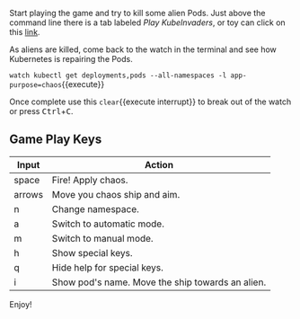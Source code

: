 Start playing the game and try to kill some alien Pods. Just above the command line there is a tab labeled _Play KubeInvaders_, or toy can click on this [link](https://[[HOST_SUBDOMAIN]]-30016-[[KATACODA_HOST]].environments.katacoda.com).

As aliens are killed, come back to the watch in the terminal and see how Kubernetes is repairing the Pods.

`watch kubectl get deployments,pods --all-namespaces -l app-purpose=chaos`{{execute}}

Once complete use this ```clear```{{execute interrupt}} to break out of the watch or press <kbd>Ctrl</kbd>+<kbd>C</kbd>.

## Game Play Keys

| Input       | Action                                           |
|-------------|--------------------------------------------------|
|     space   | Fire! Apply chaos.                               |
|     arrows  | Move you chaos ship and aim.                     |
|     n       | Change namespace.                                |
|     a       | Switch to automatic mode.                        |
|     m       | Switch to manual mode.                           |
|     h       | Show special keys.                               |
|     q       | Hide help for special keys.                      |
|     i       | Show pod's name. Move the ship towards an alien. |

Enjoy!
